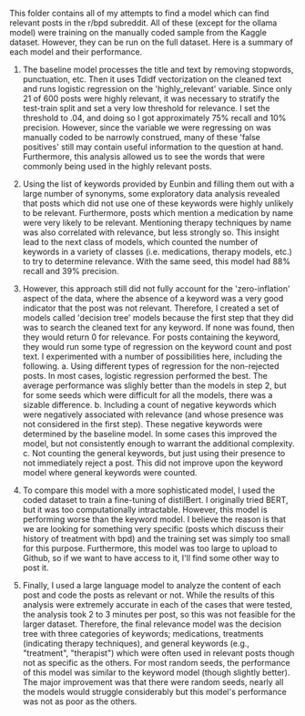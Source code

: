 This folder contains all of my attempts to find a model which can find relevant posts in the r/bpd subreddit. All of these (except for the ollama model) were training on the manually coded sample from the Kaggle dataset. However, they can be run on the full dataset. Here is a summary of each model and their performance.

1. The baseline model processes the title and text by removing stopwords, punctuation, etc. Then it uses Tdidf vectorization on the cleaned text and runs logistic regression on the 'highly_relevant' variable. Since only 21 of 600 posts were highly relevant, it was necessary to stratify the test-train split and set a very low threshold for relevance. I set the threshold to .04, and doing so I got approximately 75% recall and 10% precision. However, since the variable we were regressing on was manually coded to be narrowly construed, many of these 'false positives' still may contain useful information to the question at hand. Furthermore, this analysis allowed us to see the words that were commonly being used in the highly relevant posts.

2. Using the list of keywords provided by Eunbin and filling them out with a large number of synonyms, some exploratory data analysis revealed that posts which did not use one of these keywords were highly unlikely to be relevant. Furthermore, posts which mention a medication by name were very likely to be relevant. Mentioning therapy techniques by name was also correlated with relevance, but less strongly so. This insight lead to the next class of models, which counted the number of keywords in a variety of classes (i.e. medications, therapy models, etc.) to try to determine relevance. With the same seed, this model had 88% recall and 39% precision.

3. However, this approach still did not fully account for the 'zero-inflation' aspect of the data, where the absence of a keyword was a very good indicator that the post was not relevant. Therefore, I created a set of models called 'decision tree' models because the first step that they did was to search the cleaned text for any keyword. If none was found, then they would return 0 for relevance. For posts containing the keyword, they would run some type of regression on the keyword count and post text. I experimented with a number of possibilities here, including the following.
    a. Using different types of regression for the non-rejected posts. In most cases, logistic regression performed the best. The average performance was slighly better than the models in step 2, but for some seeds which were difficult for all the models, there was a sizable difference.
    b. Including a count of negative keywords which were negatively associated with relevance (and whose presence was not considered in the first step). These negative keywords were determined by the baseline model. In some cases this improved the model, but not consistently enough to warrant the additional complexity.
    c. Not counting the general keywords, but just using their presence to not immediately reject a post. This did not improve upon the keyword model where general keywords were counted.

4. To compare this model with a more sophisticated model, I used the coded dataset to train a fine-tuning of distilBert. I originally tried BERT, but it was too computationally intractable. However, this model is performing worse than the keyword model. I believe the reason is that we are looking for something very specific (posts which discuss their history of treatment with bpd) and the training set was simply too small for this purpose. Furthermore, this model was too large to upload to Github, so if we want to have access to it, I'll find some other way to post it.

5. Finally, I used a large language model to analyze the content of each post and code the posts as relevant or not. While the results of this analysis were extremely accurate in each of the cases that were tested, the analysis took 2 to 3 minutes per post, so this was not feasible for the larger dataset. Therefore, the final relevance model was the decision tree with three categories of keywords; medications, treatments (indicating therapy techniques), and general keywords (e.g., "treatment", "therapist") which were often used in relevant posts though not as specific as the others. For most random seeds, the performance of this model was similar to the keyword model (though slightly better). The major improvement was that there were random seeds, nearly all the models would struggle considerably but this model's performance was not as poor as the others.